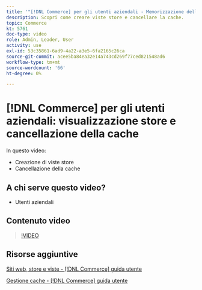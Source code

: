 ```yaml
---
title: '"[!DNL Commerce] per gli utenti aziendali - Memorizzazione delle viste e cancellazione della cache"'
description: Scopri come creare viste store e cancellare la cache.
topic: Commerce
kt: 5761
doc-type: video
role: Admin, Leader, User
activity: use
exl-id: 53c35861-6ad9-4a22-a3e5-6fa2165c26ca
source-git-commit: acee5ba84ea32e14a743cd269f77ced821548ad6
workflow-type: tm+mt
source-wordcount: '66'
ht-degree: 0%

---
```


# [!DNL Commerce] per gli utenti aziendali: visualizzazione store e cancellazione della cache

In questo video:

- Creazione di viste store
- Cancellazione della cache

## A chi serve questo video?

- Utenti aziendali

## Contenuto video

>[!VIDEO](https://video.tv.adobe.com/v/35946?quality=12&learn=on)

## Risorse aggiuntive

[Siti web, store e viste - [!DNL Commerce] guida utente](https://docs.magento.com/user-guide/stores/websites-stores-views.html)

[Gestione cache - [!DNL Commerce] guida utente](https://docs.magento.com/user-guide/system/cache-management.html)
